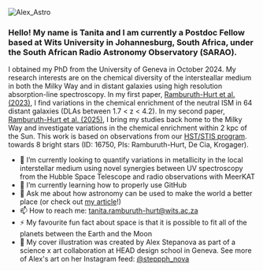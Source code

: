 ![Alex_Astro](https://github.com/tanita-rh/tanita-rh/assets/44651915/88eef3ed-ccc1-45c3-bd19-ecc1d2a02a0d)

### Hello! My name is Tanita and I am currently a Postdoc Fellow based at Wits University in Johannesburg, South Africa, under the South African Radio Astronomy Observatory (SARAO).

I obtained my PhD from the University of Geneva in October 2024. My research interests are on the chemical diversity of the intersteallar medium in both the Milky Way and in distant galaxies using high resolution absorption-line spectroscopy. In my first paper, [Ramburuth-Hurt et al. (2023)](https://arxiv.org/abs/2302.00131), I find variations in the chemical enrichment of the neutral ISM in 64 distant galaxies (DLAs between 1.7 < z < 4.2). In my second paper, [Ramburuth-Hurt et al. (2025)](https://arxiv.org/abs/2412.18986), I bring my studies back home to the Milky Way and investigate variations in the chemical enrichment within 2 kpc of the Sun. This work is based on observations from our [HST/STIS program](https://www.stsci.edu/hst/observing/program-information?id=16750&observatory=HST&pi=1). towards 8 bright stars (ID: 16750, PIs: Ramburuth-Hurt, De Cia, Krogager). 

- 🔭 I’m currently looking to quantify variations in metallicity in the local interstellar medium using novel synergies between UV spectroscopy from the Hubble Space Telescope and radio observations with MeerKAT
- 🌱 I’m currently learning how to properly use GitHub
- 💬 Ask me about how astronomy can be used to make the world a better place (or check out [my article](https://www.astro4dev.org/can-astronomy-make-the-world-a-better-place/#:~:text=Through%20the%20OAD%2C%20projects%20based,and%20social%20and%20environmental%20sustainability.)!)
- 📫 How to reach me: tanita.ramburuth-hurt@wits.ac.za
- ⚡ My favourite fun fact about space is that it is possible to fit all of the planets between the Earth and the Moon
- 🎨 My cover illustration was created by Alex Stepanova as part of a science x art collaboration at HEAD design school in Geneva. See more of Alex's art on her Instagram feed: [@steppph_nova](https://www.instagram.com/steppph_nova/) 


